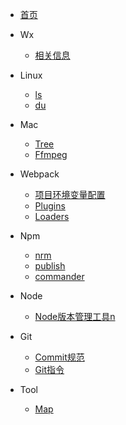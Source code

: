 


* [首页](/docs/index)


* Wx
    * [相关信息](/docs/wx/info)

* Linux
    * [ls](docs/linux/ls)
    * [du](docs/linux/du)
    
* Mac
    * [Tree](/docs/mac/tree)
    * [Ffmpeg](/docs/mac/ffmpeg)

* Webpack

    * [项目环境变量配置](/docs/webpack/env)
    * [Plugins](/docs/webpack/plugins)
    * [Loaders](/docs/webpack/loaders)

* Npm
    * [nrm](/docs/npm/nrm)
    * [publish](/docs/npm/publish)
    * [commander](/docs/npm/commander)

* Node
    * [Node版本管理工具n](/docs/node/n)

* Git
    * [Commit规范](/docs/git/commitRule)
    * [Git指令](/docs/git/directive)
    
* Tool
    * [Map](/docs/tool/map.md)